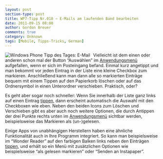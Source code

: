 ```yaml
---
layout: post
section-type: post
title: WP7-Tipp Nr.010 – E-Mails am laufenden Band bearbeiten
date: 2011-09-15 08:00
author: Gordon Breuer
comments: true
category: Unknown
tags: [Mobile, Tipps-Tricks, German]
---
```

<p><img style="margin: 0px 10px 0px 0px; display: inline; float: left" title="" alt="Windows Phone Tipp des Tages: E-Mail" align="left" src="http://anheledirwp.blob.core.windows.net/wordpress/2011/09/mail1.png" /></p>  <p>Vielleicht ist dem einen oder anderen schon mal der Button “Auswählen” im <a href="/post/2011/09/05/WP7-Tipp-002-&ndash;-Das-Anwendungs-und-Kontextmenu.aspx">Anwendungsmenü</a> aufgefallen, wenn er sich im Posteingang befand. Einmal kurz angetippt und man bekommt vor jeden Eintrag in der Liste eine kleine Checkbox zum markieren. Anschließend kann man dann alle so markierten Einträge bequem mit einem Tippen auf den Papierkorb löschen oder auf das Ordnersymbol in einen Unterordner verschieben. Praktisch, oder?</p>  <p>Es geht aber sogar noch schneller: Wenn Sie innerhalb der Liste ganz links auf einen Eintrag <a href="/post/2011/09/12/WP7-Tipp-007-%E2%80%93-Standard-Gesten.aspx">tippen</a>, dann erscheint automatisch die Auswahl mit den Checkboxen wie eben. Neben den beiden Icons zum Löschen und Verschieben gibt es aber auch noch weitere Optionen, die durch Antippen der drei Punkte rechts unten im <a href="/post/2011/09/05/WP7-Tipp-002-&ndash;-Das-Anwendungs-und-Kontextmenu.aspx">Anwendungsmenü</a> sichtbar werden, beispielsweise das Markieren als (un-)gelesen. </p>  <p>Einige Apps von unabhängigen Herstellern haben eine ähnliche Funktionalität auch in Ihre Programm integriert. So kann man beispielsweise im “Wonder Reader” auf den farbigen Balken links neben den Einträgen <a href="/post/2011/09/12/WP7-Tipp-007-%E2%80%93-Standard-Gesten.aspx">tippen</a>, und erhält so ein Menü mit zusätzlichen Optionen wie beispielsweise “als gelesen markieren” oder “Senden an Instapaper”.</p>
